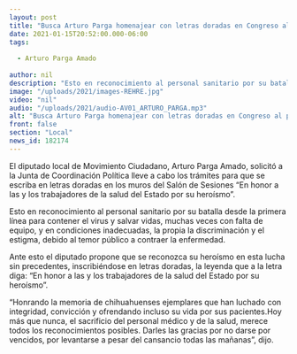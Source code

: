 ```yaml
---
layout: post
title: "Busca Arturo Parga homenajear con letras doradas en Congreso al personal de salud"
date: 2021-01-15T20:52:00.000-06:00
tags:
  
  - Arturo Parga Amado
  
author: nil
description: "Esto en reconocimiento al personal sanitario por su batalla desde la primera línea para contener el virus"
image: "/uploads/2021/images-REHRE.jpg"
video: "nil"
audio: "/uploads/2021/audio-AV01_ARTURO_PARGA.mp3"
alt: "Busca Arturo Parga homenajear con letras doradas en Congreso al personal de salud"
front: false
section: "Local"
news_id: 182174
---
```


El diputado local de Movimiento Ciudadano, Arturo Parga Amado, solicitó a la Junta de Coordinación Política lleve a cabo los trámites para que se escriba en letras doradas en los muros del Salón de Sesiones “En honor a las y los trabajadores de la salud del Estado por su heroísmo”.

Esto en reconocimiento al personal sanitario por su batalla desde la primera línea para contener el virus y salvar vidas, muchas veces con falta de equipo, y en condiciones inadecuadas, la propia la discriminación y el estigma, debido al temor público a contraer la enfermedad.

Ante esto el diputado propone que se reconozca su heroísmo en esta lucha sin precedentes, inscribiéndose en letras doradas, la leyenda que a la letra diga: “En honor a las y los trabajadores de la salud del Estado por su heroísmo”. 

“Honrando la memoria de chihuahuenses ejemplares que han luchado con integridad, convicción y ofrendando incluso su vida por sus pacientes.Hoy más que nunca, el sacrificio del personal médico y de la salud, merece todos los reconocimientos posibles. Darles las gracias por no darse por vencidos, por levantarse a pesar del cansancio todas las mañanas”, dijo. 